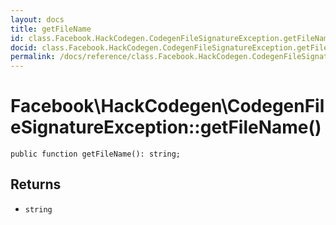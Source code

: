 ```yaml
---
layout: docs
title: getFileName
id: class.Facebook.HackCodegen.CodegenFileSignatureException.getFileName
docid: class.Facebook.HackCodegen.CodegenFileSignatureException.getFileName
permalink: /docs/reference/class.Facebook.HackCodegen.CodegenFileSignatureException.getFileName.md
---
```

# Facebook\\HackCodegen\\CodegenFileSignatureException::getFileName()




``` Hack
public function getFileName(): string;
```




## Returns




- ` string `